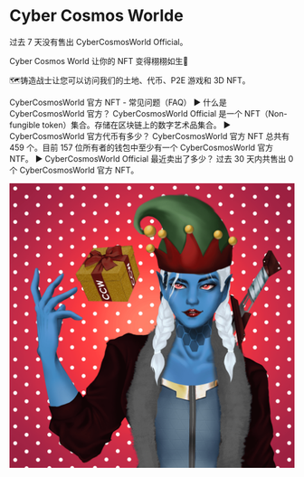 # Cyber Cosmos Worlde

过去 7 天没有售出 CyberCosmosWorld Official。

Cyber Cosmos World 让你的 NFT 变得栩栩如生🥷

🗺️铸造战士让您可以访问我们的土地、代币、P2E 游戏和 3D NFT。

CyberCosmosWorld 官方 NFT - 常见问题（FAQ）
▶ 什么是 CyberCosmosWorld 官方？
CyberCosmosWorld Official 是一个 NFT（Non-fungible token）集合。存储在区块链上的数字艺术品集合。
▶ CyberCosmosWorld 官方代币有多少？
CyberCosmosWorld 官方 NFT 总共有 459 个。目前 157 位所有者的钱包中至少有一个 CyberCosmosWorld 官方 NTF。
▶ CyberCosmosWorld Official 最近卖出了多少？
过去 30 天内共售出 0 个 CyberCosmosWorld 官方 NFT。

![nft](unnamed.png)
